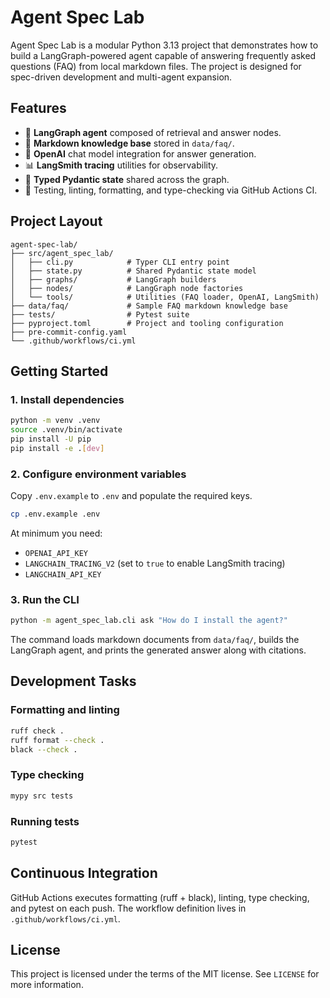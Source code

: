 # Agent Spec Lab

Agent Spec Lab is a modular Python 3.13 project that demonstrates how to build a
LangGraph-powered agent capable of answering frequently asked questions (FAQ)
from local markdown files. The project is designed for spec-driven development
and multi-agent expansion.

## Features

- 🧠 **LangGraph agent** composed of retrieval and answer nodes.
- 📄 **Markdown knowledge base** stored in `data/faq/`.
- 🤖 **OpenAI** chat model integration for answer generation.
- 📊 **LangSmith tracing** utilities for observability.
- 🧱 **Typed Pydantic state** shared across the graph.
- 🧪 Testing, linting, formatting, and type-checking via GitHub Actions CI.

## Project Layout

```
agent-spec-lab/
├── src/agent_spec_lab/
│   ├── cli.py            # Typer CLI entry point
│   ├── state.py          # Shared Pydantic state model
│   ├── graphs/           # LangGraph builders
│   ├── nodes/            # LangGraph node factories
│   └── tools/            # Utilities (FAQ loader, OpenAI, LangSmith)
├── data/faq/             # Sample FAQ markdown knowledge base
├── tests/                # Pytest suite
├── pyproject.toml        # Project and tooling configuration
├── pre-commit-config.yaml
└── .github/workflows/ci.yml
```

## Getting Started

### 1. Install dependencies

```bash
python -m venv .venv
source .venv/bin/activate
pip install -U pip
pip install -e .[dev]
```

### 2. Configure environment variables

Copy `.env.example` to `.env` and populate the required keys.

```bash
cp .env.example .env
```

At minimum you need:

- `OPENAI_API_KEY`
- `LANGCHAIN_TRACING_V2` (set to `true` to enable LangSmith tracing)
- `LANGCHAIN_API_KEY`

### 3. Run the CLI

```bash
python -m agent_spec_lab.cli ask "How do I install the agent?"
```

The command loads markdown documents from `data/faq/`, builds the LangGraph
agent, and prints the generated answer along with citations.

## Development Tasks

### Formatting and linting

```bash
ruff check .
ruff format --check .
black --check .
```

### Type checking

```bash
mypy src tests
```

### Running tests

```bash
pytest
```

## Continuous Integration

GitHub Actions executes formatting (ruff + black), linting, type checking, and
pytest on each push. The workflow definition lives in
`.github/workflows/ci.yml`.

## License

This project is licensed under the terms of the MIT license. See `LICENSE` for
more information.
